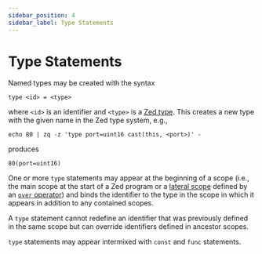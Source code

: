 ```yaml
---
sidebar_position: 4
sidebar_label: Type Statements
---
```


# Type Statements

Named types may be created with the syntax
```
type <id> = <type>
```
where `<id>` is an identifier and `<type>` is a [Zed type](data-types.md#first-class-types).
This creates a new type with the given name in the Zed type system, e.g.,
```mdtest-command
echo 80 | zq -z 'type port=uint16 cast(this, <port>)' -
```
produces
```mdtest-output
80(port=uint16)
```

One or more `type` statements may appear at the beginning of a scope
(i.e., the main scope at the start of a Zed program or a [lateral scope](lateral-subqueries.md#lateral-scope)
defined by an [`over` operator](../operators/over.md))
and binds the identifier to the type in the scope in which it appears in addition
to any contained scopes.

A `type` statement cannot redefine an identifier that was previously defined in the same
scope but can override identifiers defined in ancestor scopes.

`type` statements may appear intermixed with `const` and `func` statements.
